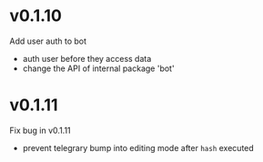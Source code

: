 # v0.1.10
Add user auth to bot 

* auth user before they access data
* change the API of internal package 'bot'

# v0.1.11
Fix bug in v0.1.11

* prevent telegrary bump into editing mode after `hash` executed
